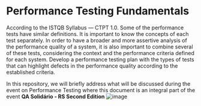 # Performance Testing Fundamentals

According to the ISTQB Syllabus — CTPT 1.0. Some of the performance tests have similar definitions. It is important to know the concepts of each test separately. In order to have a broader and more assertive analysis of the performance quality of a system, it is also important to combine several of these tests, considering the context and the performance criteria defined for each system. Develop a performance testing plan with the types of tests that can highlight defects in the performance quality according to the established criteria.

In this repository, we will briefly address what will be discussed during the event on Performance Testing where this document is an integral part of the event **QA Solidário - RS Second Edition**
![image](https://github.com/user-attachments/assets/6fabf60c-f607-4ca0-a6f2-08b4bca4c96d)



